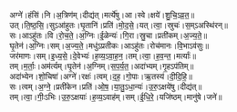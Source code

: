 

  
अग्ने॑।हंसि॑।नि।अ॒त्रिण॑म्।दीद्य॑त्।मर्त्ये॑षु।आ।स्वे।क्षये॑।शु॒चि॒ऽव्र॒त॒॥  
उत्।ति॒ष्ठ॒सि॒।सुऽआ॑हुतः।घृ॒तानि॑।प्रति॑।मो॒द॒से॒।यत्।त्वा॒।स्रुचः॑।स॒म्ऽअस्थि॑रन्॥  
सः।आऽहु॑तः।वि।रो॒च॒ते॒।अ॒ग्निः।ई॒ळेन्यः॑।गि॒रा।स्रु॒चा।प्रती॑कम्।अ॒ज्य॒ते॒॥  
घृ॒तेन॑।अ॒ग्निः।सम्।अ॒ज्य॒ते॒।मधु॑ऽप्रतीकः।आऽहु॑तः।रोच॑मानः।वि॒भाऽव॑सुः॥  
जर॑माणः।सम्।इ॒ध्य॒से॒।दे॒वेभ्यः॑।ह॒व्य॒ऽवा॒ह॒न॒।तम्।त्वा॒।ह॒व॒न्त॒।मर्त्याः॑॥  
तम्।म॒र्ताः॒।अम॑र्त्यम्।घृ॒तेन॑।अ॒ग्निम्।स॒प॒र्य॒त॒।अदा॑भ्यम्।गृ॒हऽप॑तिम्॥  
अदा॑भ्येन।शो॒चिषा॑।अग्ने॑।रक्षः॑।त्वम्।द॒ह॒।गो॒पाः।ऋ॒तस्य॑।दी॒दि॒हि॒॥  
सः।त्वम्।अ॒ग्ने॒।प्रती॑केन।प्रति॑।ओ॒ष॒।या॒तु॒ऽधा॒न्यः॑।उ॒रु॒ऽक्षये॑षु।दीद्य॑त्॥  
तम्।त्वा॒।गीः॒ऽभिः।उ॒रु॒ऽक्षयाः॑।ह॒व्य॒ऽवाह॑म्।सम्।ई॒धि॒रे॒।यजि॑ष्ठम्।मानु॑षे।जने॑॥  

